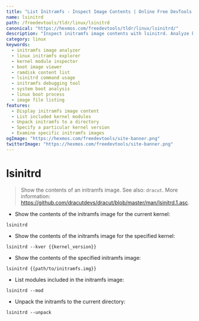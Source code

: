 ```yaml
---
title: "List Initramfs - Inspect Image Contents | Online Free DevTools by Hexmos"
name: lsinitrd
path: /freedevtools/tldr/linux/lsinitrd
canonical: "https://hexmos.com/freedevtools/tldr/linux/lsinitrd/"
description: "Inspect initramfs image contents with lsinitrd. Analyze kernel modules, file structure, and unpack images. Free online tool, no registration required."
category: linux
keywords:
  - initramfs image analyzer
  - linux initramfs explorer
  - kernel module inspector
  - boot image viewer
  - ramdisk content list
  - lsinitrd command usage
  - initramfs debugging tool
  - system boot analysis
  - linux boot process
  - image file listing
features:
  - Display initramfs image content
  - List included kernel modules
  - Unpack initramfs to a directory
  - Specify a particular kernel version
  - Examine specific initramfs images
ogImage: "https://hexmos.com/freedevtools/site-banner.png"
twitterImage: "https://hexmos.com/freedevtools/site-banner.png"
---
```


# lsinitrd

> Show the contents of an initramfs image.
> See also: `dracut`.
> More information: <https://github.com/dracutdevs/dracut/blob/master/man/lsinitrd.1.asc>.

- Show the contents of the initramfs image for the current kernel:

`lsinitrd`

- Show the contents of the initramfs image for the specified kernel:

`lsinitrd --kver {{kernel_version}}`

- Show the contents of the specified initramfs image:

`lsinitrd {{path/to/initramfs.img}}`

- List modules included in the initramfs image:

`lsinitrd --mod`

- Unpack the initramfs to the current directory:

`lsinitrd --unpack`
